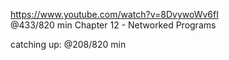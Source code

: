 https://www.youtube.com/watch?v=8DvywoWv6fI  
@433/820 min 
Chapter 12 - Networked Programs

catching up: @208/820 min